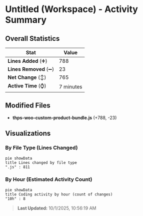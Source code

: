 # Untitled (Workspace) - Activity Summary 

## Overall Statistics

| Stat                   | Value                                                             |
| ---------------------- | ----------------------------------------------------------------- |
| **Lines Added** (➕)   | 788                                          |
| **Lines Removed** (➖) | 23                                        |
| **Net Change** (↕)    | 765                |
| **Active Time** (⌚)   | 7 minutes |


## Modified Files
- **thps-woo-custom-product-bundle.js** (+788, -23)

## Visualizations

### By File Type (Lines Changed)

```mermaid
pie showData
title Lines changed by file type
".js" : 811
```

### By Hour (Estimated Activity Count)

```mermaid
pie showData
title Coding activity by hour (count of changes)
"10h" : 8
```


> **Last Updated:** 10/1/2025, 10:56:19 AM